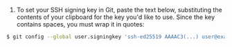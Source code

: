 1. To set your SSH signing key in Git, paste the text below, substituting the contents of your clipboard for the key you'd like to use. Since the key contains spaces, you must wrap it in quotes:
  ```bash
  $ git config --global user.signingkey 'ssh-ed25519 AAAAC3(...) user@example.com'
  ```
